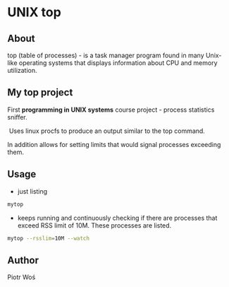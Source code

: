 # UNIX top

## About

top (table of processes) - is a task manager program found in many Unix-like operating systems that displays information about CPU and memory utilization.

## My top project

First **programming in UNIX systems** course project  - process statistics sniffer.

 Uses linux procfs to produce an output similar to the top command. 

In addition allows for setting limits that would signal processes exceeding them. 

## Usage

* just listing
```bash
mytop
```

* keeps running and continuously checking if there are processes that exceed RSS limit of 10M. These processes are listed.
```bash
mytop --rsslim=10M --watch
```

## Author
Piotr Woś
